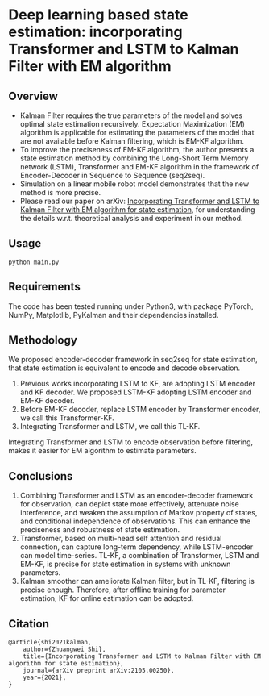 # Deep learning based state estimation: incorporating Transformer and LSTM to Kalman Filter with EM algorithm

## Overview

- Kalman Filter requires the true parameters of the model and solves optimal state estimation recursively. Expectation Maximization (EM) algorithm is applicable for estimating the parameters of the model that are not available before Kalman filtering, which is EM-KF algorithm.
- To improve the preciseness of EM-KF algorithm, the author presents a state estimation method by combining the Long-Short Term Memory network (LSTM), Transformer and EM-KF algorithm in the framework of Encoder-Decoder in Sequence to Sequence (seq2seq). 
- Simulation on a linear mobile robot model demonstrates that the new method is more precise.
- Please read our paper on arXiv: [Incorporating Transformer and LSTM to Kalman Filter with EM algorithm for state estimation](https://arxiv.org/abs/2105.00250), for understanding the details w.r.t. theoretical analysis and experiment in our method.

## Usage

```
python main.py
```

## Requirements

The code has been tested running under Python3, with package PyTorch, NumPy, Matplotlib, PyKalman and their dependencies installed.

## Methodology

We proposed encoder-decoder framework in seq2seq for state estimation, that state estimation is equivalent to encode and decode observation.

1. Previous works incorporating LSTM to KF, are adopting LSTM encoder and KF
   decoder. We proposed LSTM-KF adopting LSTM encoder and EM-KF decoder.
2. Before EM-KF decoder, replace LSTM encoder by Transformer encoder, we call this
   Transformer-KF.
3. Integrating Transformer and LSTM, we call this TL-KF.

Integrating Transformer and LSTM to encode observation before filtering, makes it easier for EM algorithm to estimate parameters.

## Conclusions

1. Combining Transformer and LSTM as an encoder-decoder framework for observation, can depict state more effectively, attenuate noise interference, and weaken the assumption of Markov property of states, and conditional independence of observations. This can enhance the preciseness and robustness of state estimation.
2. Transformer, based on multi-head self attention and residual connection, can capture long-term dependency, while LSTM-encoder can model time-series. TL-KF, a combination of Transformer, LSTM and EM-KF, is precise for state estimation in systems with unknown parameters.
3. Kalman smoother can ameliorate Kalman filter, but in TL-KF, filtering is precise enough. Therefore, after offline training for parameter estimation, KF for online estimation can be adopted.

## Citation

```
@article{shi2021kalman,
    author={Zhuangwei Shi},
    title={Incorporating Transformer and LSTM to Kalman Filter with EM algorithm for state estimation},
    journal={arXiv preprint arXiv:2105.00250},
    year={2021},
}
```
